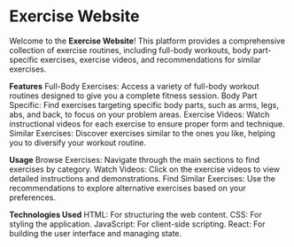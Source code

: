 <h1>Exercise Website</h1>

Welcome to the <b>Exercise Website</b>! This platform provides a comprehensive collection of exercise routines, including full-body workouts, body part-specific exercises, exercise videos, and recommendations for similar exercises.

<b>Features</b>
Full-Body Exercises: Access a variety of full-body workout routines designed to give you a complete fitness session.
Body Part Specific: Find exercises targeting specific body parts, such as arms, legs, abs, and back, to focus on your problem areas.
Exercise Videos: Watch instructional videos for each exercise to ensure proper form and technique.
Similar Exercises: Discover exercises similar to the ones you like, helping you to diversify your workout routine.

<b>Usage</b>
Browse Exercises: Navigate through the main sections to find exercises by category.
Watch Videos: Click on the exercise videos to view detailed instructions and demonstrations.
Find Similar Exercises: Use the recommendations to explore alternative exercises based on your preferences.

<b>Technologies Used</b>
HTML: For structuring the web content.
CSS: For styling the application.
JavaScript: For client-side scripting.
React: For building the user interface and managing state.
